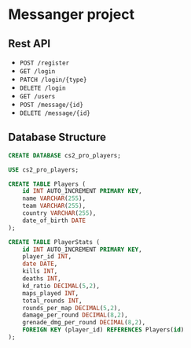 # Messanger project

## Rest API
- `POST /register`
- `GET /login`
- `PATCH /login/{type}`
- `DELETE /login`
- `GET /users`
- `POST /message/{id}`
- `DELETE /message/{id}`


## Database Structure

```sql
CREATE DATABASE cs2_pro_players;

USE cs2_pro_players;

CREATE TABLE Players (
    id INT AUTO_INCREMENT PRIMARY KEY,
    name VARCHAR(255),
    team VARCHAR(255),
    country VARCHAR(255),
    date_of_birth DATE
);

CREATE TABLE PlayerStats (
    id INT AUTO_INCREMENT PRIMARY KEY,
    player_id INT,
    date DATE,
    kills INT,
    deaths INT,
    kd_ratio DECIMAL(5,2),
    maps_played INT,
    total_rounds INT,
    rounds_per_map DECIMAL(5,2),
    damage_per_round DECIMAL(8,2),
    grenade_dmg_per_round DECIMAL(8,2),
    FOREIGN KEY (player_id) REFERENCES Players(id)
);


